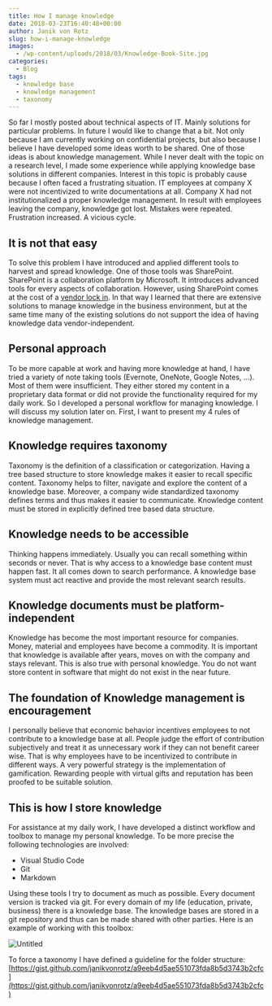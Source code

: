 ```yaml
---
title: How I manage knowledge
date: 2018-03-23T16:40:48+00:00
author: Janik von Rotz
slug: how-i-manage-knowledge
images:
  - /wp-content/uploads/2018/03/Knowledge-Book-Site.jpg
categories:
  - Blog
tags:
  - knowledge base
  - knowledge management
  - taxonomy
---
```

So far I mostly posted about technical aspects of IT. Mainly solutions for particular problems. In future I would like to change that a bit. Not only because I am currently working on confidential projects, but also because I believe I have developed some ideas worth to be shared. 
One of those ideas is about knowledge management. While I never dealt with the topic on a research level, I made some experience while applying knowledge base solutions in different companies. Interest in this topic is probably cause because I often faced a frustrating situation.
IT employees at company X were not incentivized to write documentations at all. Company X had not institutionalized a proper knowledge management. In result with employees leaving the company, knowledge got lost. Mistakes were repeated. Frustration increased. A vicious cycle.
<!--more-->

## It is not that easy

To solve this problem I have introduced and applied different tools to harvest and spread knowledge. One of those tools was SharePoint. SharePoint is a collaboration platform by Microsoft. It introduces advanced tools for every aspects of collaboration. However, using SharePoint comes at the cost of a [vendor lock in](https://ben.balter.com/2012/05/10/free-yourself-from-the-tyranny-of-sharepoint/). In that way I learned that there are extensive solutions to manage knowledge in the business environment, but at the same time many of the existing solutions do not support the idea of having knowledge data vendor-independent.

## Personal approach

To be more capable at work and having more knowledge at hand, I have tried a variety of note taking tools (Evernote, OneNote, Google Notes, ...).
Most of them were insufficient. They either stored my content in a proprietary data format or did not provide the functionality required for my daily work.
So I developed a personal workflow for managing knowledge. I will discuss my solution later on. First, I want to present my 4 rules of knowledge management.

## Knowledge requires taxonomy

Taxonomy is the definition of a classification or categorization. Having a tree based structure to store knowledge makes it easier to recall specific content. Taxonomy helps to filter, navigate and explore the content of a knowledge base. Moreover, a company wide standardized taxonomy defines terms and thus makes it easier to communicate. Knowledge content must be stored in explicitly defined tree based data structure.

## Knowledge needs to be accessible

Thinking happens immediately. Usually you can recall something within seconds or never. That is why access to a knowledge base content must happen fast. It all comes down to search performance. A knowledge base system must act reactive and provide the most relevant search results.

## Knowledge documents must be platform-independent

Knowledge has become the most important resource for companies. Money, material and employees have become a commodity. It is important that knowledge is available after years, moves on with the company and stays relevant. This is also true with personal knowledge. You do not want store content in software that might do not exist in the near future.

## The foundation of Knowledge management is encouragement

I personally believe that economic behavior incentives employees to not contribute to a knowledge base at all. People judge the effort of contribution subjectively and treat it as unnecessary work if they can not benefit career wise. That is why employees have to be incentivized to contribute in different ways. A very powerful strategy is the implementation of gamification. Rewarding people with virtual gifts and reputation has been proofed to be suitable solution.

## This is how I store knowledge

For assistance at my daily work, I have developed a distinct workflow and toolbox to manage my personal knowledge. To be more precise the following technologies are involved:

* Visual Studio Code
* Git
* Markdown

Using these tools I try to document as much as possible. Every document version is tracked via git. For every domain of my life (education, private, business) there is a knowledge base. The knowledge bases are stored in a git repository and thus can be made shared with other parties. Here is an example of working with this toolbox:

![Untitled](/wp-content/uploads/2018/03/Knowledge-Base-Visual-Studio-Code.gif)

To force a taxonomy I have defined a guideline for the folder structure: [https://gist.github.com/janikvonrotz/a9eeb4d5ae551073fda8b5d3743b2cfc](https://gist.github.com/janikvonrotz/a9eeb4d5ae551073fda8b5d3743b2cfc)


